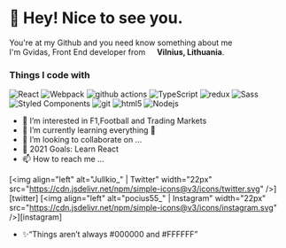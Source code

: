 <h1>👋 Hey! Nice to see you.</h1>


<p>You're at my Github and you need know something about me</br> I'm Gvidas, Front End developer from <img src="https://image.flaticon.com/icons/png/512/197/197612.png" width="13"/> <b>Vilnius, Lithuania</b>.</p>
<h3>Things I code with</h3>
<p>
  <img alt="React" src="https://img.shields.io/badge/-React-45b8d8?style=flat-square&logo=react&logoColor=white" />
  <img alt="Webpack" src="https://img.shields.io/badge/-Webpack-8DD6F9?style=flat-square&logo=webpack&logoColor=white" /> 
  <img alt="github actions" src="https://img.shields.io/badge/-Github_Actions-2088FF?style=flat-square&logo=github-actions&logoColor=white" />
  <img alt="TypeScript" src="https://img.shields.io/badge/-TypeScript-007ACC?style=flat-square&logo=typescript&logoColor=white" />
  <img alt="redux" src="https://img.shields.io/badge/-Redux-764ABC?style=flat-square&logo=redux&logoColor=white" />
  <img alt="Sass" src="https://img.shields.io/badge/-Sass-CC6699?style=flat-square&logo=sass&logoColor=white" />
  <img alt="Styled Components" src="https://img.shields.io/badge/-Styled_Components-db7092?style=flat-square&logo=styled-components&logoColor=white" />
  <img alt="git" src="https://img.shields.io/badge/-Git-F05032?style=flat-square&logo=git&logoColor=white" />
  <img alt="html5" src="https://img.shields.io/badge/-HTML5-E34F26?style=flat-square&logo=html5&logoColor=white" />
  <img alt="Nodejs" src="https://img.shields.io/badge/-Nodejs-43853d?style=flat-square&logo=Node.js&logoColor=white" />
</p>

- 👀 I’m interested in F1,Football and Trading Markets
- 🌱 I’m currently learning everything 🤣
- 💞️ I’m looking to collaborate on ...
- 🥅 2021 Goals: Learn React
- 📫 How to reach me ...

[<img align="left" alt="Jullkio_" | Twitter" width="22px" src="https://cdn.jsdelivr.net/npm/simple-icons@v3/icons/twitter.svg" />][twitter]
[<img align="left" alt="pocius55_" | Instagram" width="22px" src="https://cdn.jsdelivr.net/npm/simple-icons@v3/icons/instagram.svg" />][instagram]

- ✨“Things aren’t always #000000 and #FFFFFF”

<!---
Jullkio/Jullkio is a ✨ special ✨ repository because its `README.md` (this file) appears on your GitHub profile.
You can click the Preview link to take a look at your changes.
--->
